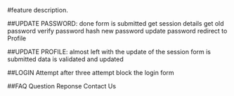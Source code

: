 #feature description.

##UPDATE PASSWORD: done
form is submitted
get session details
get old password verify password 
hash new password 
update password
redirect to Profile 

##UPDATE PROFILE: almost left with the update of the session 
form is submitted 
data is validated 
and updated 

##LOGIN Attempt
after three attempt 
block the login form 

##FAQ
Question Reponse 
Contact Us